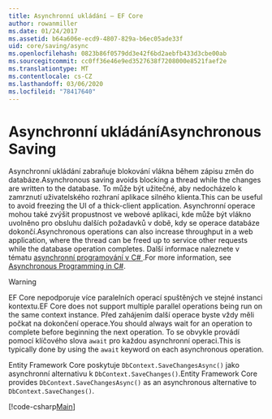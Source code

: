 ```yaml
---
title: Asynchronní ukládání – EF Core
author: rowanmiller
ms.date: 01/24/2017
ms.assetid: b64a606e-ecd9-4807-829a-b6ec05ade33f
uid: core/saving/async
ms.openlocfilehash: 0823b86f0579dd3e42f6bd2aebfb433d3cbe00ab
ms.sourcegitcommit: cc0ff36e46e9ed3527638f7208000e8521faef2e
ms.translationtype: MT
ms.contentlocale: cs-CZ
ms.lasthandoff: 03/06/2020
ms.locfileid: "78417640"
---
```

# <a name="asynchronous-saving"></a><span data-ttu-id="10ea1-102">Asynchronní ukládání</span><span class="sxs-lookup"><span data-stu-id="10ea1-102">Asynchronous Saving</span></span>

<span data-ttu-id="10ea1-103">Asynchronní ukládání zabraňuje blokování vlákna během zápisu změn do databáze.</span><span class="sxs-lookup"><span data-stu-id="10ea1-103">Asynchronous saving avoids blocking a thread while the changes are written to the database.</span></span> <span data-ttu-id="10ea1-104">To může být užitečné, aby nedocházelo k zamrznutí uživatelského rozhraní aplikace silného klienta.</span><span class="sxs-lookup"><span data-stu-id="10ea1-104">This can be useful to avoid freezing the UI of a thick-client application.</span></span> <span data-ttu-id="10ea1-105">Asynchronní operace mohou také zvýšit propustnost ve webové aplikaci, kde může být vlákno uvolněno pro obsluhu dalších požadavků v době, kdy se operace databáze dokončí.</span><span class="sxs-lookup"><span data-stu-id="10ea1-105">Asynchronous operations can also increase throughput in a web application, where the thread can be freed up to service other requests while the database operation completes.</span></span> <span data-ttu-id="10ea1-106">Další informace naleznete v tématu [asynchronní programování v C# ](https://docs.microsoft.com/dotnet/csharp/async).</span><span class="sxs-lookup"><span data-stu-id="10ea1-106">For more information, see [Asynchronous Programming in C#](https://docs.microsoft.com/dotnet/csharp/async).</span></span>

> [!WARNING]  
> <span data-ttu-id="10ea1-107">EF Core nepodporuje více paralelních operací spuštěných ve stejné instanci kontextu.</span><span class="sxs-lookup"><span data-stu-id="10ea1-107">EF Core does not support multiple parallel operations being run on the same context instance.</span></span> <span data-ttu-id="10ea1-108">Před zahájením další operace byste vždy měli počkat na dokončení operace.</span><span class="sxs-lookup"><span data-stu-id="10ea1-108">You should always wait for an operation to complete before beginning the next operation.</span></span> <span data-ttu-id="10ea1-109">To se obvykle provádí pomocí klíčového slova `await` pro každou asynchronní operaci.</span><span class="sxs-lookup"><span data-stu-id="10ea1-109">This is typically done by using the `await` keyword on each asynchronous operation.</span></span>

<span data-ttu-id="10ea1-110">Entity Framework Core poskytuje `DbContext.SaveChangesAsync()` jako asynchronní alternativu k `DbContext.SaveChanges()`.</span><span class="sxs-lookup"><span data-stu-id="10ea1-110">Entity Framework Core provides `DbContext.SaveChangesAsync()` as an asynchronous alternative to `DbContext.SaveChanges()`.</span></span>

[!code-csharp[Main](../../../samples/core/Saving/Async/Sample.cs#Sample)]
